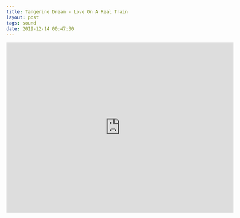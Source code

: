 ```yaml
---
title: Tangerine Dream - Love On A Real Train
layout: post
tags: sound
date: 2019-12-14 00:47:30
---
```

<iframe width="603" height="452" src="https://www.youtube.com/embed/ojAlgCjAWrs" frameborder="0" allowfullscreen="true"></iframe>
